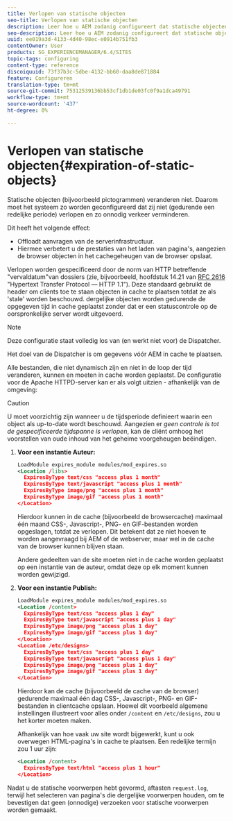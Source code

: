 ```yaml
---
title: Verlopen van statische objecten
seo-title: Verlopen van statische objecten
description: Leer hoe u AEM zodanig configureert dat statische objecten niet verlopen (gedurende een redelijke periode).
seo-description: Leer hoe u AEM zodanig configureert dat statische objecten niet verlopen (gedurende een redelijke periode).
uuid: ee019a3d-4133-4d40-98ec-e0914b751fb3
contentOwner: User
products: SG_EXPERIENCEMANAGER/6.4/SITES
topic-tags: configuring
content-type: reference
discoiquuid: 73f37b3c-5dbe-4132-bb60-daa8de871884
feature: Configureren
translation-type: tm+mt
source-git-commit: 75312539136bb53cf1db1de03fc0f9a1dca49791
workflow-type: tm+mt
source-wordcount: '437'
ht-degree: 0%

---
```



# Verlopen van statische objecten{#expiration-of-static-objects}

Statische objecten (bijvoorbeeld pictogrammen) veranderen niet. Daarom moet het systeem zo worden geconfigureerd dat zij niet (gedurende een redelijke periode) verlopen en zo onnodig verkeer verminderen.

Dit heeft het volgende effect:

* Offloadt aanvragen van de serverinfrastructuur.
* Hiermee verbetert u de prestaties van het laden van pagina&#39;s, aangezien de browser objecten in het cachegeheugen van de browser opslaat.

Verlopen worden gespecificeerd door de norm van HTTP betreffende &quot;vervaldatum&quot;van dossiers (zie, bijvoorbeeld, hoofdstuk 14.21 van [RFC 2616](https://www.ietf.org/rfc/rfc2616.txt) &quot;Hypertext Transfer Protocol — HTTP 1.1&quot;). Deze standaard gebruikt de header om clients toe te staan objecten in cache te plaatsen totdat ze als &#39;stale&#39; worden beschouwd. dergelijke objecten worden gedurende de opgegeven tijd in cache geplaatst zonder dat er een statuscontrole op de oorspronkelijke server wordt uitgevoerd.

>[!NOTE]
>
>Deze configuratie staat volledig los van (en werkt niet voor) de Dispatcher.
>
>Het doel van de Dispatcher is om gegevens vóór AEM in cache te plaatsen.

Alle bestanden, die niet dynamisch zijn en niet in de loop der tijd veranderen, kunnen en moeten in cache worden geplaatst. De configuratie voor de Apache HTTPD-server kan er als volgt uitzien - afhankelijk van de omgeving:

>[!CAUTION]
>
>U moet voorzichtig zijn wanneer u de tijdsperiode definieert waarin een object als up-to-date wordt beschouwd. Aangezien er *geen controle is tot de gespecificeerde tijdspanne is verlopen*, kan de cliënt omhoog het voorstellen van oude inhoud van het geheime voorgeheugen beëindigen.

1. **Voor een instantie Auteur:**

   ```xml
   LoadModule expires_module modules/mod_expires.so
   <Location /libs>
     ExpiresByType text/css "access plus 1 month"
     ExpiresByType text/javascript "access plus 1 month"
     ExpiresByType image/png "access plus 1 month"
     ExpiresByType image/gif "access plus 1 month"
   </Location>
   ```

   Hierdoor kunnen in de cache (bijvoorbeeld de browsercache) maximaal één maand CSS-, Javascript-, PNG- en GIF-bestanden worden opgeslagen, totdat ze verlopen. Dit betekent dat ze niet hoeven te worden aangevraagd bij AEM of de webserver, maar wel in de cache van de browser kunnen blijven staan.

   Andere gedeelten van de site moeten niet in de cache worden geplaatst op een instantie van de auteur, omdat deze op elk moment kunnen worden gewijzigd.

1. **Voor een instantie Publish:**

   ```xml
   LoadModule expires_module modules/mod_expires.so
   <Location /content>
     ExpiresByType text/css "access plus 1 day"
     ExpiresByType text/javascript "access plus 1 day"
     ExpiresByType image/png "access plus 1 day"
     ExpiresByType image/gif "access plus 1 day"
   </Location>
   <Location /etc/designs>
     ExpiresByType text/css "access plus 1 day"
     ExpiresByType text/javascript "access plus 1 day"
     ExpiresByType image/png "access plus 1 day"
     ExpiresByType image/gif "access plus 1 day"
   </Location>
   ```

   Hierdoor kan de cache (bijvoorbeeld de cache van de browser) gedurende maximaal één dag CSS-, Javascript-, PNG- en GIF-bestanden in clientcache opslaan. Hoewel dit voorbeeld algemene instellingen illustreert voor alles onder `/content` en `/etc/designs`, zou u het korter moeten maken.

   Afhankelijk van hoe vaak uw site wordt bijgewerkt, kunt u ook overwegen HTML-pagina&#39;s in cache te plaatsen. Een redelijke termijn zou 1 uur zijn:

   ```xml
   <Location /content>
     ExpiresByType text/html "access plus 1 hour"
   </Location>
   ```

Nadat u de statische voorwerpen hebt gevormd, aftasten `request.log`, terwijl het selecteren van pagina&#39;s die dergelijke voorwerpen houden, om te bevestigen dat geen (onnodige) verzoeken voor statische voorwerpen worden gemaakt.

